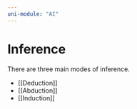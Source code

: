 ```yaml
---
uni-module: "AI"
---
```

# Inference


There are three main modes of inference. 

- [[Deduction]]
- [[Abduction]]
- [[Induction]]

